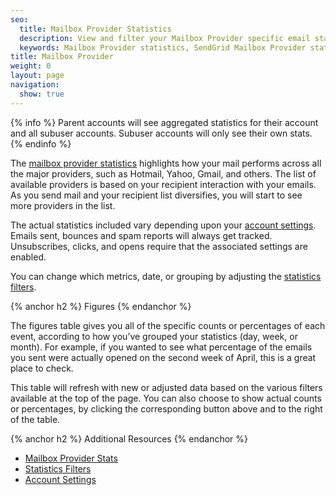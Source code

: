 ```yaml
---
seo:
  title: Mailbox Provider Statistics
  description: View and filter your Mailbox Provider specific email statistics.
  keywords: Mailbox Provider statistics, SendGrid Mailbox Provider statistics, email domain, stats by domain
title: Mailbox Provider
weight: 0
layout: page
navigation:
  show: true
---
```


{% info %}
Parent accounts will see aggregated statistics for their account and all subuser accounts. Subuser accounts will only see their own stats.
{% endinfo %}

The [mailbox provider statistics](https://app.sendgrid.com/statistics/mailbox_provider) highlights how your mail performs across all the major providers, such as Hotmail, Yahoo, Gmail, and others. The list of available providers is based on your recipient interaction with your emails. As you send mail and your recipient list diversifies, you will start to see more providers in the list.

The actual statistics included vary depending upon your [account settings]({{root_url}}/User_Guide/Settings/account.html). Emails sent, bounces and spam reports will always get tracked. Unsubscribes, clicks, and opens require that the associated settings are enabled.

You can change which metrics, date, or grouping by adjusting the [statistics filters]({{root_url}}/User_Guide/Statistics/index.html#-Statistics-Filters).

{% anchor h2 %}
Figures
{% endanchor %}

The figures table gives you all of the specific counts or percentages of each event, according to how you’ve grouped your statistics (day, week, or month). For example, if you wanted to see what percentage of the emails you sent were actually opened on the second week of April, this is a great place to check.

This table will refresh with new or adjusted data based on the various filters available at the top of the page. You can also choose to show actual counts or percentages, by clicking the corresponding button above and to the right of the table.

{% anchor h2 %}
Additional Resources
{% endanchor %}

- [Mailbox Provider Stats]({{site.app_url}}/statistics/mailbox_provider)
- [Statistics Filters]({{root_url}}/User_Guide/Statistics/index.html#-Statistics-Filters)
- [Account Settings]({{root_url}}/User_Guide/Settings/account.html)
